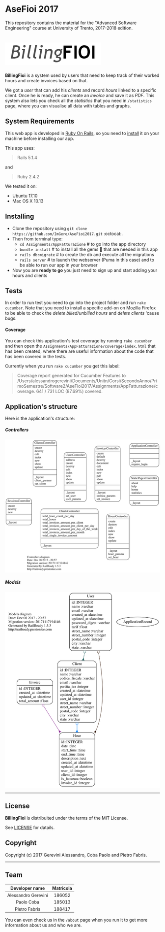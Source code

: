 # AseFioi 2017

This repository contains the material for the "Advanced Software Engineering" course at University of Trento, 2017-2018 edition.


# ![BillingFioi](Assignments/AppFatturazione/app/assets/images/BFLogoInverted.png "BillingFioi 2017")

__BillingFioi__ is a system used by users that need to keep track of their worked hours and create invoices based on that.

We got a *user* that can add his *clients* and record *hours* linked to a specific client.
Once he is ready, he can create an *invoice* and save it as *PDF*.
This system also lets you check all the *statistics* that you need in `/statistics` page, where you can visualise all data with tables and graphs.

## System Requirements
This web app is developed in [Ruby On Rails](http://rubyonrails.org/), so you need to [install](http://installrails.com/) it on your machine before installing our app.

This app uses:
> Rails 5.1.4

and
> Ruby 2.4.2

We tested it on:
- Ubuntu 17.10
- Mac OS X 10.13

## Installing

- Clone the repository using `git clone https://github.com/ImGere/AseFioi2017.git` :octocat:.
- Then from terminal type:
  - `cd Assignments/AppFatturazione` # to go into the app directory
  - `bundle install`  # to install all the gems :gem: that are needed in this app
  - `rails db:migrate` # to create the db and execute all the migrations
  - `rails server`  # to launch the webserver (Puma in this case) and to be able to run our app in your browser
- Now you are __ready to go__ you just need to sign up and start adding your hours and clients

## Tests

In order to run test you need to go into the project folder and run `rake cucumber`.
Note that you need to install a specific add-on on Mozilla Firefox to be able to check the *delete billed/unbilled hours* and *delete clients* 'cause bugs.

#### Coverage

You can check this application's test coverage by running `rake cucumber` and then open the `Assignments/AppFatturazione/coverage/index.html` that has been created, where there are useful information about the code that has been covered in the tests.

Currently when you run `rake cucumber` you get this label:
> Coverage report generated for Cucumber Features to /Users/alessandrogerevini/Documents/Unitn/Corsi/SecondoAnno/PrimoSemestre/Software2/AseFioi2017/Assignments/AppFatturazione/coverage. 641 / 731 LOC (87.69%) covered.

## Application's structure

Here is the application's structure:

##### Controllers
![Controller](Assignments/AppFatturazione/doc/controllers_complete.svg)

##### Models
![Models](Assignments/AppFatturazione/doc/models_complete.svg)

____
## License
__BillingFioi__ is distribuited under the terms of the MIT License.

See [LICENSE](LICENSE) for datails.

## Copyright
Copyright (c) 2017 Gerevini Alessandro, Coba Paolo and Pietro Fabris.

____

## Team
Developer name | Matricola
:---: | :---:
Alessandro Gerevini | 186052
Paolo Coba | 185013
Pietro Fabris | 188417

You can even check us in the `/about` page when you run it to get more information about us and who we are.
